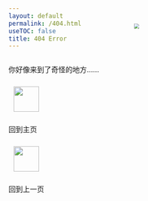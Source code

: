 ```yaml
---
layout: default
permalink: /404.html
useTOC: false
title: 404 Error
---
```


<center><img src="{{ site.baseurl }}/assets/404.svg" style="zoom: 60%; margin: -110px auto 0px auto;"/></center>

你好像来到了奇怪的地方……

<div class="card-box">
<div class="card">
    <img src="{{ site.baseurl }}/assets/home.svg" 
        height="50px" 
        style="margin: 10px; cursor:pointer;"
        onclick="window.location.href='{{ site.baseurl }}/'"
    />
    <p>回到主页</p>
</div>
<div class="card">
    <img src="{{ site.baseurl }}/assets/back.svg"
        height="50px"
        style="margin: 10px; cursor:pointer;"
        onclick="window.history.back();"
    />
    <p>回到上一页</p>
</div>
</div>